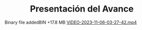 ﻿<center><h1>Presentación del Avance</h1></center>
  
Binary file addedBIN  +17.8 MB [VIDEO-2023-11-06-03-27-42.mp4](https://github.com/KarenCampos842/Equipo-4/pull/117/files#diff-b7a332b7e7a53947eb527902771e3fe77f5ffc85bc954b0d564bf77bc03ad3e0 "VIDEO-2023-11-06-03-27-42.mp4")



<!--stackedit_data:
eyJoaXN0b3J5IjpbLTMyMDE0MDY2NCw3NTE4NDAxNjddfQ==
-->